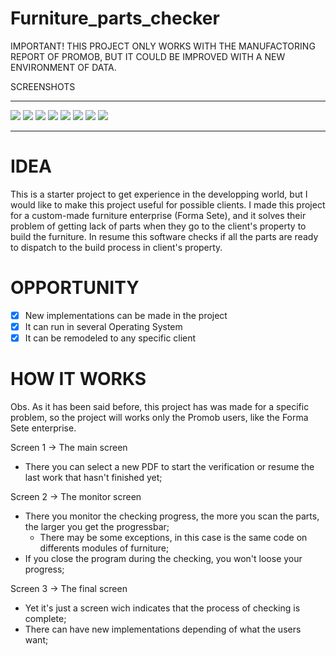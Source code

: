 # Furniture_parts_checker

IMPORTANT! THIS PROJECT ONLY WORKS WITH THE MANUFACTORING REPORT OF PROMOB, BUT IT COULD BE IMPROVED WITH A NEW ENVIRONMENT OF DATA.

SCREENSHOTS
____________________________________________________________________________________________________________________________________
![](Designed_Modules_Scanner/src/images/screenshots/screenshot(82).png)
![](Designed_Modules_Scanner/src/images/screenshots/screenshot(83).png)
![](Designed_Modules_Scanner/src/images/screenshots/screenshot(84).png)
![](Designed_Modules_Scanner/src/images/screenshots/screenshot(85).png)
![](Designed_Modules_Scanner/src/images/screenshots/screenshot(86).png)
![](Designed_Modules_Scanner/src/images/screenshots/screenshot(87).png)
![](Designed_Modules_Scanner/src/images/screenshots/screenshot(88).png)
![](Designed_Modules_Scanner/src/images/screenshots/screenshot(89).png)
____________________________________________________________________________________________________________________________________

# IDEA
This is a starter project to get experience in the developping world, but I would like to make this project useful for possible clients. I made this project for a custom-made furniture enterprise (Forma Sete), and it solves their problem of getting lack of parts when they go to the client's property to build the furniture. In resume this software checks if all the parts are ready to dispatch to the build process in client's property.

# OPPORTUNITY

  - [X] New implementations can be made in the project
  - [X] It can run in several Operating System
  - [X] It can be remodeled to any specific client
  
# HOW IT WORKS

Obs. As it has been said before, this project has was made for a specific problem, so the project will works only the Promob users, like the Forma Sete enterprise.

Screen 1 -> The main screen
  * There you can select a new PDF to start the verification or resume the last work that hasn't finished yet;

Screen 2 -> The monitor screen
  * There you monitor the checking progress, the more you scan the parts, the larger you get the progressbar;
    * There may be some exceptions, in this case is the same code on differents modules of furniture;
  * If you close the program during the checking, you won't loose your progress;
  
Screen 3 -> The final screen
  * Yet it's just a screen wich indicates that the process of checking is complete;
  * There can have new implementations depending of what the users want;
